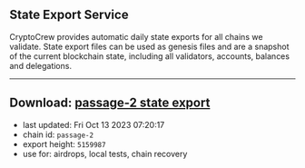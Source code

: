 ## State Export Service
CryptoCrew provides automatic daily state exports for all chains we validate. State export files can be used as genesis files and are a snapshot of the current blockchain state, including all validators, accounts, balances and delegations.

---
**Download: [passage-2 state export](https://dl.ccvalidators.com/SERVICE/passage/passage-2_export_5159987.json)**
---

- last updated: Fri Oct 13 2023 07:20:17
- chain id: `passage-2`
- export height: `5159987`
- use for: airdrops, local tests, chain recovery
